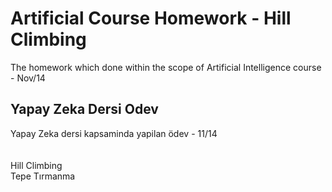 Artificial Course Homework - Hill Climbing
=========
The homework which done within the scope of Artificial Intelligence course - Nov/14<br>

Yapay Zeka Dersi Odev
------------------
Yapay Zeka dersi kapsaminda yapilan ödev - 11/14<br>
<br><br>
Hill Climbing<br>
Tepe Tırmanma

